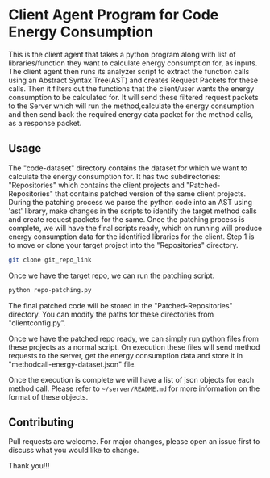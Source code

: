 # Client Agent Program for Code Energy Consumption

This is the client agent that takes a python program along with list of libraries/function they want to calculate energy consumption for, as inputs. The client agent then runs its analyzer script to extract the function calls using an Abstract Syntax Tree(AST) and creates Request Packets for these calls. Then it filters out the functions that the client/user wants the energy consumption to be calculated for. It will send these filtered request packets to the Server which will run the method,calculate the energy consumption and then send back the required energy data packet for the method calls, as a response packet.

## Usage

<!-- Read a bit about measuring Software Energy Consumption and how it is done in Linux using the Profiling Tool known as [Perf](https://perf.wiki.kernel.org/index.php/Main_Page). -->

The "code-dataset" directory contains the dataset for which we want to calculate the energy consumption for. It has two subdirectories: "Repositories" which contains the client projects and "Patched-Repositories" that contains patched version of the same client projects. During the patching process we parse the python code into an AST using 'ast' library, make changes in the scripts to identify the target method calls and create request packets for the same. Once the patching process is complete, we will have the final scripts ready, which on running will produce energy consumption data for the identified libraries for the client.
Step 1 is to move or clone your target project into the "Repositories" directory.
```bash
git clone git_repo_link
```
Once we have the target repo, we can run the patching script. 
```bash
python repo-patching.py
```

The final patched code will be stored in the "Patched-Repositories" directory. You can modify the paths for these directories from "clientconfig.py".

Once we have the patched repo ready, we can simply run python files from these projects as a normal script. On execution these files will send method requests to the server, get the energy consumption data and store it in "methodcall-energy-dataset.json" file.

Once the execution is complete we will have a list of json objects for each method call. Please refer to `~/server/README.md` for more information on the format of these objects.


## Contributing
Pull requests are welcome. For major changes, please open an issue first to discuss what you would like to change.

Thank you!!!
